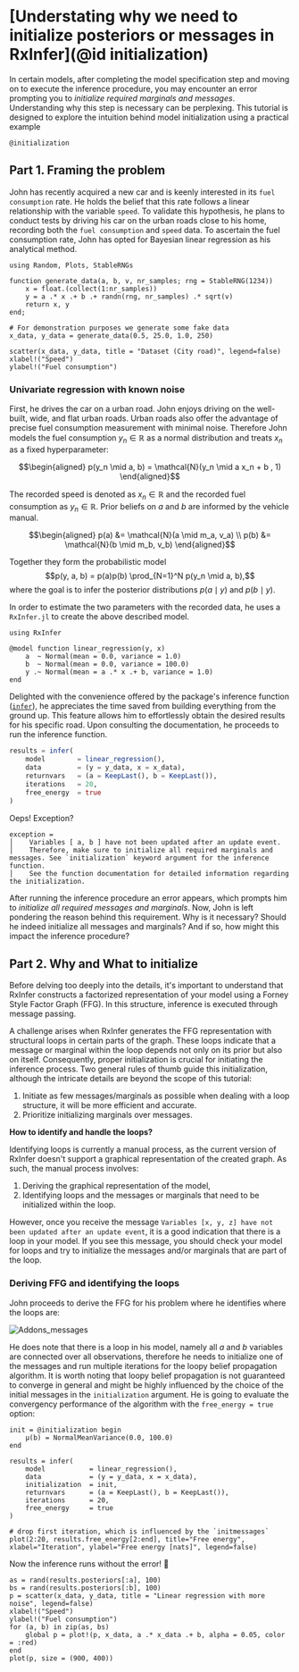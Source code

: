 # [Understating why we need to initialize posteriors or messages in RxInfer](@id initialization)

In certain models, after completing the model specification step and moving on to execute the inference procedure, you may encounter an error prompting you to _initialize required marginals and messages_. Understanding why this step is necessary can be perplexing. This tutorial is designed to explore the intuition behind model initialization using a practical example

```@docs
@initialization
```

## Part 1. Framing the problem 

John has recently acquired a new car and is keenly interested in its `fuel consumption` rate. He holds the belief that this rate follows a linear relationship with the variable `speed`. To validate this hypothesis, he plans to conduct tests by driving his car on the urban roads close to his home, recording both the `fuel consumption` and `speed` data. To ascertain the fuel consumption rate, John has opted for Bayesian linear regression as his analytical method.

```@example init-tutorial
using Random, Plots, StableRNGs

function generate_data(a, b, v, nr_samples; rng = StableRNG(1234))
    x = float.(collect(1:nr_samples))
    y = a .* x .+ b .+ randn(rng, nr_samples) .* sqrt(v)
    return x, y
end;

# For demonstration purposes we generate some fake data 
x_data, y_data = generate_data(0.5, 25.0, 1.0, 250)

scatter(x_data, y_data, title = "Dataset (City road)", legend=false)
xlabel!("Speed")
ylabel!("Fuel consumption")
```


### Univariate regression with known noise

First, he drives the car on a urban road. John enjoys driving on the well-built, wide, and flat urban roads. Urban roads also offer the advantage of precise fuel consumption measurement with minimal noise. Therefore John models the fuel consumption $y_n\in\mathbb{R}$ as a normal distribution and treats $x_n$ as a fixed hyperparameter:

$$\begin{aligned}
p(y_n \mid a, b) = \mathcal{N}(y_n \mid a x_n + b , 1)
\end{aligned}$$

The recorded speed is denoted as $x_n \in \mathbb{R}$ and the recorded fuel consumption as $y_n \in \mathbb{R}$. Prior beliefs on $a$ and $b$ are informed by the vehicle manual.

$$\begin{aligned}
    p(a) &= \mathcal{N}(a \mid m_a, v_a) \\
    p(b) &= \mathcal{N}(b \mid m_b, v_b) 
\end{aligned}$$

Together they form the probabilistic model
$$p(y, a, b) = p(a)p(b) \prod_{N=1}^N p(y_n \mid a, b),$$
where the goal is to infer the posterior distributions $p(a \mid y)$ and $p(b\mid y)$.

In order to estimate the two parameters with the recorded data, he uses a `RxInfer.jl` to create the above described model.

```@example init-tutorial
using RxInfer

@model function linear_regression(y, x)
    a  ~ Normal(mean = 0.0, variance = 1.0)
    b  ~ Normal(mean = 0.0, variance = 100.0)
    y .~ Normal(mean = a .* x .+ b, variance = 1.0)
end
```

Delighted with the convenience offered by the package's inference function ([`infer`](@ref)), he appreciates the time saved from building everything from the ground up. This feature allows him to effortlessly obtain the desired results for his specific road. Upon consulting the documentation, he proceeds to run the inference function.

```julia
results = infer(
    model        = linear_regression(), 
    data         = (y = y_data, x = x_data), 
    returnvars   = (a = KeepLast(), b = KeepLast()),
    iterations   = 20,
    free_energy  = true
)
```

Oeps! Exception?

```
exception =
│    Variables [ a, b ] have not been updated after an update event. 
│    Therefore, make sure to initialize all required marginals and messages. See `initialization` keyword argument for the inference function. 
│    See the function documentation for detailed information regarding the initialization.
```

After running the inference procedure an error appears, which prompts him to _initialize all required messages and marginals_. Now, John is left pondering the reason behind this requirement. Why is it necessary? Should he indeed initialize all messages and marginals? And if so, how might this impact the inference procedure?

## Part 2. Why and What to initialize

Before delving too deeply into the details, it's important to understand that RxInfer constructs a factorized representation of your model using a Forney Style Factor Graph (FFG). In this structure, inference is executed through message passing.

A challenge arises when RxInfer generates the FFG representation with structural loops in certain parts of the graph. These loops indicate that a message or marginal within the loop depends not only on its prior but also on itself. Consequently, proper initialization is crucial for initiating the inference process. Two general rules of thumb guide this initialization, although the intricate details are beyond the scope of this tutorial:

1.	Initiate as few messages/marginals as possible when dealing with a loop structure, it will be more efficient and accurate.
2.	Prioritize initializing marginals over messages.

**How to identify and handle the loops?**

Identifying loops is currently a manual process, as the current version of RxInfer doesn't support a graphical representation of the created graph. As such, the manual process involves:

1.	Deriving the graphical representation of the model,
2.	Identifying loops and the messages or marginals that need to be initialized within the loop.

However, once you receive the message `Variables [x, y, z] have not been updated after an update event`, it is a good indication that there is a loop in your model. If you see this message, you should check your model for loops and try to initialize the messages and/or marginals that are part of the loop.

### Deriving FFG and identifying the loops

John proceeds to derive the FFG for his problem where he identifies where the loops are:

![Addons_messages](../assets/img/linear_regresion_model.png)

He does note that there is a loop in his model, namely all $a$ and $b$ variables are connected over all observations, therefore he needs to initialize one of the messages and run multiple iterations for the loopy belief propagation algorithm. It is worth noting that loopy belief propagation is not guaranteed to converge in general and might be highly influenced by the choice of the initial messages in the `initialization` argument. He is going to evaluate the convergency performance of the algorithm with the `free_energy = true` option:
 

```@example init-tutorial
init = @initialization begin
    μ(b) = NormalMeanVariance(0.0, 100.0)
end

results = infer(
    model           = linear_regression(), 
    data            = (y = y_data, x = x_data), 
    initialization  = init, 
    returnvars      = (a = KeepLast(), b = KeepLast()),
    iterations      = 20,
    free_energy     = true
)

# drop first iteration, which is influenced by the `initmessages`
plot(2:20, results.free_energy[2:end], title="Free energy", xlabel="Iteration", ylabel="Free energy [nats]", legend=false)
```

Now the inference runs without the error! 🎉

```@example init-tutorial
as = rand(results.posteriors[:a], 100)
bs = rand(results.posteriors[:b], 100)
p = scatter(x_data, y_data, title = "Linear regression with more noise", legend=false)
xlabel!("Speed")
ylabel!("Fuel consumption")
for (a, b) in zip(as, bs)
    global p = plot!(p, x_data, a .* x_data .+ b, alpha = 0.05, color = :red)
end
plot(p, size = (900, 400))
```